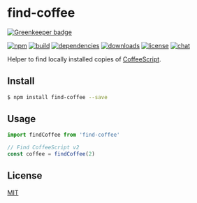 # find-coffee

[![Greenkeeper badge](https://badges.greenkeeper.io/zeekay/find-coffee.svg)](https://greenkeeper.io/)

[![npm][npm-img]][npm-url]
[![build][build-img]][build-url]
[![dependencies][dependencies-img]][dependencies-url]
[![downloads][downloads-img]][downloads-url]
[![license][license-img]][license-url]
[![chat][chat-img]][chat-url]

Helper to find locally installed copies of [CoffeeScript][coffeescript].

## Install
```bash
$ npm install find-coffee --save
```

## Usage
```javascript
import findCoffee from 'find-coffee'

// Find CoffeeScript v2
const coffee = findCoffee(2)
```

## License
[MIT][license-url]

[coffeescript]:     http://coffeescript.org

[build-img]:        https://img.shields.io/travis/zeekay/find-coffee.svg
[build-url]:        https://travis-ci.org/zeekay/find-coffee
[chat-img]:         https://badges.gitter.im/join-chat.svg
[chat-url]:         https://gitter.im/zeekay/hi
[coverage-img]:     https://coveralls.io/repos/zeekay/find-coffee/badge.svg?branch=master&service=github
[coverage-url]:     https://coveralls.io/github/zeekay/find-coffee?branch=master
[dependencies-img]: https://david-dm.org/zeekay/find-coffee.svg
[dependencies-url]: https://david-dm.org/zeekay/find-coffee
[downloads-img]:    https://img.shields.io/npm/dm/find-coffee.svg
[downloads-url]:    http://badge.fury.io/js/find-coffee
[license-img]:      https://img.shields.io/npm/l/find-coffee.svg
[license-url]:      https://github.com/zeekay/find-coffee/blob/master/LICENSE
[npm-img]:          https://img.shields.io/npm/v/find-coffee.svg
[npm-url]:          https://www.npmjs.com/package/find-coffee
